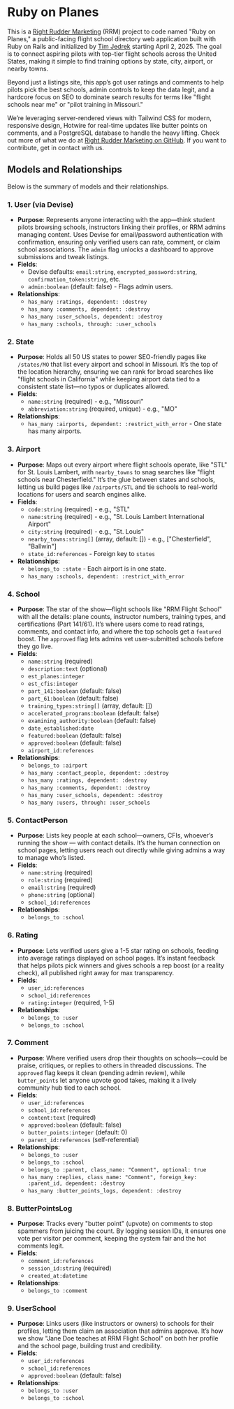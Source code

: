 # Ruby on Planes

This is a [Right Rudder Marketing](https://rightruddermarketing.com) (RRM) project to code named "Ruby on Planes," a public-facing flight school directory web application built with Ruby on Rails and initialized by [Tim Jedrek](https://github.com/timjedrek) starting April 2, 2025. The goal is to connect aspiring pilots with top-tier flight schools across the United States, making it simple to find training options by state, city, airport, or nearby towns. 

Beyond just a listings site, this app’s got user ratings and comments to help pilots pick the best schools, admin controls to keep the data legit, and a hardcore focus on SEO to dominate search results for terms like "flight schools near me" or "pilot training in Missouri." 

We’re leveraging server-rendered views with Tailwind CSS for modern, responsive design, Hotwire for real-time updates like butter points on comments, and a PostgreSQL database to handle the heavy lifting. Check out more of what we do at [Right Rudder Marketing on GitHub](https://github.com/right-rudder).  If you want to contribute, get in contact with us.

## Models and Relationships

Below is the summary of models and their relationships.

### 1. User (via Devise)
- **Purpose**: Represents anyone interacting with the app—think student pilots browsing schools, instructors linking their profiles, or RRM admins managing content. Uses Devise for email/password authentication with confirmation, ensuring only verified users can rate, comment, or claim school associations. The `admin` flag unlocks a dashboard to approve submissions and tweak listings.
- **Fields**:
  - Devise defaults: `email:string`, `encrypted_password:string`, `confirmation_token:string`, etc.
  - `admin:boolean` (default: false) - Flags admin users.
- **Relationships**:
  - `has_many :ratings, dependent: :destroy`
  - `has_many :comments, dependent: :destroy`
  - `has_many :user_schools, dependent: :destroy`
  - `has_many :schools, through: :user_schools`

### 2. State
- **Purpose**: Holds all 50 US states to power SEO-friendly pages like `/states/MO` that list every airport and school in Missouri. It’s the top of the location hierarchy, ensuring we can rank for broad searches like "flight schools in California" while keeping airport data tied to a consistent state list—no typos or duplicates allowed.
- **Fields**:
  - `name:string` (required) - e.g., "Missouri"
  - `abbreviation:string` (required, unique) - e.g., "MO"
- **Relationships**:
  - `has_many :airports, dependent: :restrict_with_error` - One state has many airports.

### 3. Airport
- **Purpose**: Maps out every airport where flight schools operate, like "STL" for St. Louis Lambert, with `nearby_towns` to snag searches like "flight schools near Chesterfield." It’s the glue between states and schools, letting us build pages like `/airports/STL` and tie schools to real-world locations for users and search engines alike.
- **Fields**:
  - `code:string` (required) - e.g., "STL"
  - `name:string` (required) - e.g., "St. Louis Lambert International Airport"
  - `city:string` (required) - e.g., "St. Louis"
  - `nearby_towns:string[]` (array, default: []) - e.g., ["Chesterfield", "Ballwin"]
  - `state_id:references` - Foreign key to `states`
- **Relationships**:
  - `belongs_to :state` - Each airport is in one state.
  - `has_many :schools, dependent: :restrict_with_error`

### 4. School
- **Purpose**: The star of the show—flight schools like "RRM Flight School" with all the details: plane counts, instructor numbers, training types, and certifications (Part 141/61). It’s where users come to read ratings, comments, and contact info, and where the top schools get a `featured` boost. The `approved` flag lets admins vet user-submitted schools before they go live.
- **Fields**:
  - `name:string` (required)
  - `description:text` (optional)
  - `est_planes:integer`
  - `est_cfis:integer`
  - `part_141:boolean` (default: false)
  - `part_61:boolean` (default: false)
  - `training_types:string[]` (array, default: [])
  - `accelerated_programs:boolean` (default: false)
  - `examining_authority:boolean` (default: false)
  - `date_established:date`
  - `featured:boolean` (default: false)
  - `approved:boolean` (default: false)
  - `airport_id:references`
- **Relationships**:
  - `belongs_to :airport`
  - `has_many :contact_people, dependent: :destroy`
  - `has_many :ratings, dependent: :destroy`
  - `has_many :comments, dependent: :destroy`
  - `has_many :user_schools, dependent: :destroy`
  - `has_many :users, through: :user_schools`

### 5. ContactPerson
- **Purpose**: Lists key people at each school—owners, CFIs, whoever’s running the show — with contact details. It’s the human connection on school pages, letting users reach out directly while giving admins a way to manage who’s listed.
- **Fields**:
  - `name:string` (required)
  - `role:string` (required)
  - `email:string` (required)
  - `phone:string` (optional)
  - `school_id:references`
- **Relationships**:
  - `belongs_to :school`

### 6. Rating
- **Purpose**: Lets verified users give a 1-5 star rating on schools, feeding into average ratings displayed on school pages. It’s instant feedback that helps pilots pick winners and gives schools a rep boost (or a reality check), all published right away for max transparency.
- **Fields**:
  - `user_id:references`
  - `school_id:references`
  - `rating:integer` (required, 1-5)
- **Relationships**:
  - `belongs_to :user`
  - `belongs_to :school`

### 7. Comment
- **Purpose**: Where verified users drop their thoughts on schools—could be praise, critiques, or replies to others in threaded discussions. The `approved` flag keeps it clean (pending admin review), while `butter_points` let anyone upvote good takes, making it a lively community hub tied to each school.
- **Fields**:
  - `user_id:references`
  - `school_id:references`
  - `content:text` (required)
  - `approved:boolean` (default: false)
  - `butter_points:integer` (default: 0)
  - `parent_id:references` (self-referential)
- **Relationships**:
  - `belongs_to :user`
  - `belongs_to :school`
  - `belongs_to :parent, class_name: "Comment", optional: true`
  - `has_many :replies, class_name: "Comment", foreign_key: :parent_id, dependent: :destroy`
  - `has_many :butter_points_logs, dependent: :destroy`

### 8. ButterPointsLog
- **Purpose**: Tracks every "butter point" (upvote) on comments to stop spammers from juicing the count. By logging session IDs, it ensures one vote per visitor per comment, keeping the system fair and the hot comments legit.
- **Fields**:
  - `comment_id:references`
  - `session_id:string` (required)
  - `created_at:datetime`
- **Relationships**:
  - `belongs_to :comment`

### 9. UserSchool
- **Purpose**: Links users (like instructors or owners) to schools for their profiles, letting them claim an association that admins approve. It’s how we show "Jane Doe teaches at RRM Flight School" on both her profile and the school page, building trust and credibility.
- **Fields**:
  - `user_id:references`
  - `school_id:references`
  - `approved:boolean` (default: false)
- **Relationships**:
  - `belongs_to :user`
  - `belongs_to :school`